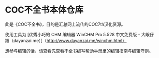 # COC不全书本体仓库

此是《COC不全书》，目的是汇总网上流传的COC7th汉化资源。

使用工具为
[优秀小巧的 CHM 编辑器 WinCHM Pro 5.528 中文免费版 - 大眼仔旭（dayanzai.me）]（http://www.dayanzai.me/winchm.html）

想参与编辑的话，请查看先查看不全书编写帮助手册里的编辑指南与编辑守则。
